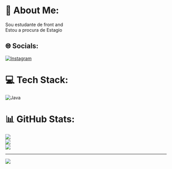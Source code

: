 # 💫 About Me:
Sou estudante de front and<br>Estou a procura de Estagio


## 🌐 Socials:
[![Instagram](https://img.shields.io/badge/Instagram-%23E4405F.svg?logo=Instagram&logoColor=white)](https://instagram.com/yno4h.z) 

# 💻 Tech Stack:
![Java](https://img.shields.io/badge/java-%23ED8B00.svg?style=for-the-badge&logo=openjdk&logoColor=white)
# 📊 GitHub Stats:
![](https://github-readme-stats.vercel.app/api?username=yNo4hz&theme=dark&hide_border=false&include_all_commits=false&count_private=false)<br/>
![](https://github-readme-streak-stats.herokuapp.com/?user=yNo4hz&theme=dark&hide_border=false)<br/>
![](https://github-readme-stats.vercel.app/api/top-langs/?username=yNo4hz&theme=dark&hide_border=false&include_all_commits=false&count_private=false&layout=compact)

---
[![](https://visitcount.itsvg.in/api?id=yNo4hz&icon=0&color=0)](https://visitcount.itsvg.in)

<!-- Proudly created with GPRM ( https://gprm.itsvg.in ) -->

